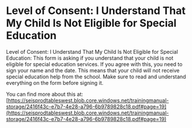 # Level of Consent: I Understand That My Child Is Not Eligible for Special Education
Level of Consent: I Understand That My Child Is Not Eligible for Special Education: This form is asking if you understand that your child is not eligible for special education services. If you agree with this, you need to sign your name and the date. This means that your child will not receive special education help from the school. Make sure to read and understand everything on the form before signing it.

You can find more about this at: [https://seisprodtableswest.blob.core.windows.net/trainingmanual-storage/2416f43c-e7b7-4e28-a796-6b9789828c18.pdf#page=19](https://seisprodtableswest.blob.core.windows.net/trainingmanual-storage/2416f43c-e7b7-4e28-a796-6b9789828c18.pdf#page=19)
